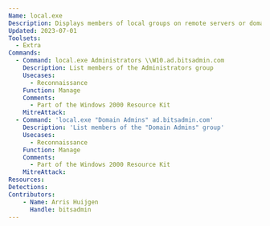 ```yaml
---
Name: local.exe
Description: Displays members of local groups on remote servers or domains
Updated: 2023-07-01
Toolsets:
  - Extra
Commands:
  - Command: local.exe Administrators \\W10.ad.bitsadmin.com
    Description: List members of the Administrators group
    Usecases:
      - Reconnaissance
    Function: Manage
    Comments:
      - Part of the Windows 2000 Resource Kit
    MitreAttack:
  - Command: 'local.exe "Domain Admins" ad.bitsadmin.com'
    Description: 'List members of the "Domain Admins" group'
    Usecases:
      - Reconnaissance
    Function: Manage
    Comments:
      - Part of the Windows 2000 Resource Kit
    MitreAttack:
Resources:
Detections:
Contributors:
    - Name: Arris Huijgen
      Handle: bitsadmin
---
```

